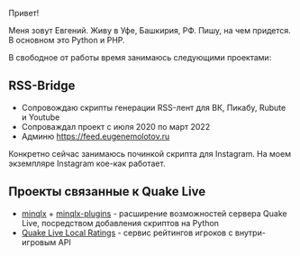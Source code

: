 Привет!

Меня зовут Евгений.
Живу в Уфе, Башкирия, РФ.
Пишу, на чем придется.
В основном это Python и PHP.

В свободное от работы время занимаюсь следующими проектами:

RSS-Bridge
---

- Сопровождаю скрипты генерации RSS-лент для ВК, Пикабу, Rubute и Youtube
- Сопроваждал проект с июля 2020 по март 2022
- Админю https://feed.eugenemolotov.ru

Конкретно сейчас занимаюсь починкой скрипта для Instagram.
На моем экземпляре Instagram кое-как работает.

Проекты связанные к Quake Live
---

- [minqlx](https://github.com/MinoMino/minqlx) + [minqlx-plugins](https://github.com/MinoMino/minqlx-plugins) - расширение возможностей сервера Quake Live, посредством добавления скриптов на Python
- [Quake Live Local Ratings](https://github.com/quakelive-local-ratings) - сервис рейтингов игроков с внутри-игровым API
